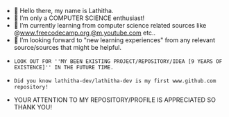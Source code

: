 - 👋 Hello there, my name is Lathitha.
- 👀 I’m only a COMPUTER SCIENCE enthusiast!
- 🌱 I’m currently learning from computer science related sources like @www.freecodecamp.org,@m.youtube.com etc..
- 💞️ I’m looking forward to "new learning experiences" from any relevant source/sources that might be helpful.
-     LOOK OUT FOR ''MY BEEN EXISTING PROJECT/REPOSITORY/IDEA [9 YEARS OF EXISTENCE]'' IN THE FUTURE TIME.
-     Did you know lathitha-dev/lathitha-dev is my first www.github.com repository!
<!---
lathitha-dev/lathitha-dev is a ✨ special ✨ repository because its `README.md` (this file) appears on your GitHub profile.
You can click the Preview link to take a look at your changes.
--->
- YOUR ATTENTION TO MY REPOSITORY/PROFILE IS APPRECIATED SO THANK YOU!
